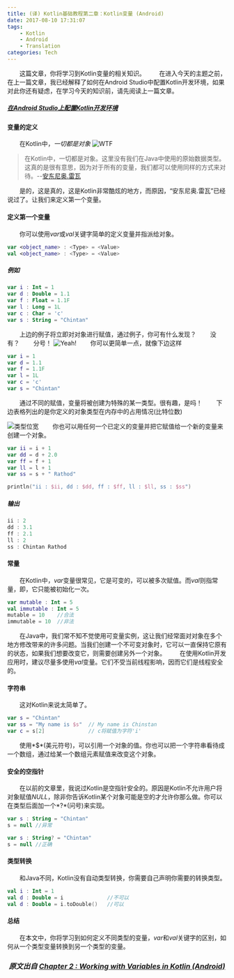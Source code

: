 ```yaml
---
title: (译) Kotlin基础教程第二章：Kotlin变量 (Android)
date: 2017-08-10 17:31:07
tags: 
    - Kotlin
    - Android
    - Translation
categories: Tech
---
```

&#8195;&#8195;这篇文章，你将学习到Kotlin变量的相关知识。
&#8195;&#8195;在进入今天的主题之前，在上一篇文章，我已经解释了如何在Android Studio中配置Kotlin开发环境，如果对此你还有疑虑，在学习今天的知识前，请先阅读上一篇文章。
##### *[在Android Studio上配置Kotlin开发环境][1]*
#### 变量的定义
&#8195;&#8195;在Kotlin中，*一切都是对象*
![WTF](1.gif)
>在Kotlin中，一切都是对象。这里没有我们在Java中使用的原始数据类型。这真的是很有意思，因为对于所有的变量，我们都可以使用同样的方式来对待。--[安东尼奥.雷瓦][2]

&#8195;&#8195;是的，这是真的，这是Kotlin非常酷炫的地方，而原因，“安东尼奥.雷瓦”已经说过了。让我们来定义第一个变量。
#### 定义第一个变量
&#8195;&#8195;你可以使用*var*或*val*关键字简单的定义变量并指派给对象。
``` kotlin
var <object_name> : <Type> = <Value>
val <object_name> : <Type> = <Value>
```
##### 例如
``` kotlin
var i : Int = 1
var d : Double = 1.1
var f : Float = 1.1F
var l : Long = 1L
var c : Char = 'c'
var s : String = "Chintan"
```
&#8195;&#8195;上边的例子将立即对对象进行赋值，通过例子，你可有什么发现？<!-- more -->
&#8195;&#8195;没有？
&#8195;&#8195;分号！
![Yeah!](2.gif)
&#8195;&#8195;你可以更简单一点，就像下边这样
``` kotlin
var i = 1
var d = 1.1
var f = 1.1F
var l = 1L
var c = 'c'
var s = "Chintan"
```
&#8195;&#8195;通过不同的赋值，变量将被创建为特殊的某一类型。很有趣，是吗！
&#8195;&#8195;下边表格列出的是你定义的对象类型在内存中的占用情况(比特位数)

![类型位宽](3.png)
&#8195;&#8195;你也可以用任何一个已定义的变量并把它赋值给一个新的变量来创建一个对象。
``` kotlin
var ii = i + 1
var dd = d + 2.0
var ff = f + 1
var ll = l + 1
var ss = s + " Rathod"

println("ii : $ii, dd : $dd, ff : $ff, ll : $ll, ss : $ss")
```
##### 输出
``` kotlin
ii : 2
dd : 3.1
ff : 2.1
ll : 2
ss : Chintan Rathod
```
#### 常量
&#8195;&#8195;在Kotlin中，*var*变量很常见，它是可变的，可以被多次赋值。而*val*则指常量，即，它只能被初始化一次。
``` kotlin
var mutable : Int = 5
val immutable : Int = 5
mutable = 10    //合法
immutable = 10  //非法
```
&#8195;&#8195;在Java中，我们常不知不觉使用可变量实例，这让我们经常面对对象在多个地方修改带来的许多问题。当我们创建一个不可变对象时，它可以一直保持它原有的状态，如果我们想要改变它，则需要创建另外一个对象。
&#8195;&#8195;在使用Kotlin开发应用时，建议尽量多使用*val*变量。它们不受当前线程影响，因而它们是线程安全的。
#### 字符串
&#8195;&#8195;这对Kotlin来说太简单了。
``` kotlin
var s = "Chintan"
var ss = "My name is $s"  // My name is Chinstan
var c = s[2]              // c将赋值为字符'i'
```
&#8195;&#8195;使用*$*(美元符号)，可以引用一个对象的值。你也可以把一个字符串看待成一个数组，通过给某一个数组元素赋值来改变这个对象。
#### 安全的空指针
&#8195;&#8195;在以前的文章里，我说过Kotlin是空指针安全的。原因是Kotlin不允许用户将对象赋值*NULL*，除非你告诉Kotlin某个对象可能是空的才允许你那么做。你可以在类型后面加一个*?*(问号)来实现。
``` kotlin
var s : String = "Chintan"
s = null //异常

var s : String? = "Chintan"
s = null //正确
```
#### 类型转换
&#8195;&#8195;和Java不同，Kotlin没有自动类型转换，你需要自己声明你需要的转换类型。
``` kotlin
val i : Int = 1
val d : Double = i              //不可以
val d : Double = i.toDouble()   //可以
```
#### 总结
&#8195;&#8195;在本文中，你将学习到如何定义不同类型的变量，*var*和*val*关键字的区别，如何从一个类型变量转换到另一个类型的变量。
&#8195;&#8195;
&#8195;&#8195;
&#8195;&#8195;

### <center>*原文出自 [Chapter 2 : Working with Variables in Kotlin (Android)][3]*</center>

[1]: https://chuyao.github.io/2017/08/10/kotlin-android-tutorial-1/
[2]: https://antonioleiva.com/about/
[3]: http://chintanrathod.com/chapter-2-working-with-variables-in-kotlin-android/
